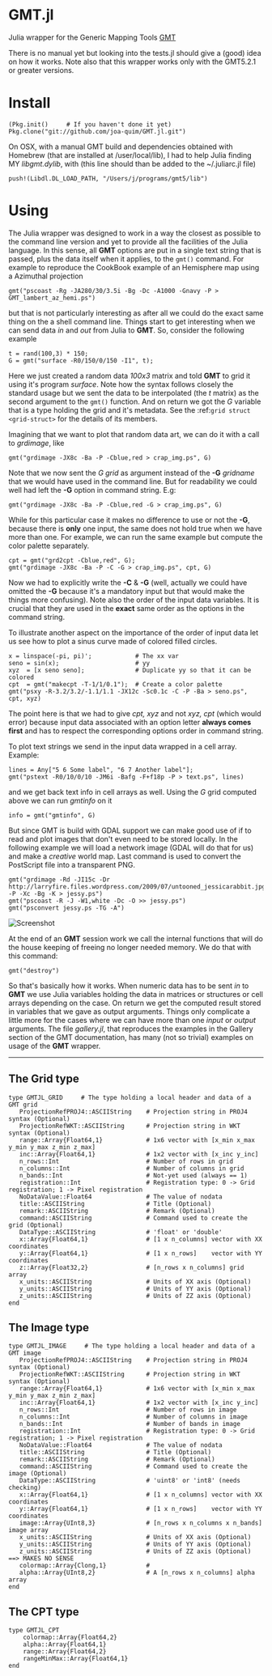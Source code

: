 GMT.jl
======

Julia wrapper for the Generic Mapping Tools [GMT](http://gmt.soest.hawaii.edu)

There is no manual yet but looking into the tests.jl should give a (good) idea on how it works. Note also that this
wrapper works only with the GMT5.2.1 or greater versions.

Install
=======

    (Pkg.init()		# If you haven't done it yet)
    Pkg.clone("git://github.com/joa-quim/GMT.jl.git")

On OSX, with a manual GMT build and dependencies obtained with Homebrew (that are installed at /user/local/lib), I had to help
Julia finding MY *libgmt.dylib*, with (this line should than be added to the ~/.juliarc.jl file)

    push!(Libdl.DL_LOAD_PATH, "/Users/j/programs/gmt5/lib")

Using
=====

The Julia wrapper was designed to work in a way the closest as possible to the command line version and yet to provide all the facilities of the Julia language. In this sense, all **GMT** options are put in a single text string that is passed, plus the data itself when it applies, to the ``gmt()`` command. For example to reproduce the CookBook example of an Hemisphere map using a Azimuthal projection

    gmt("pscoast -Rg -JA280/30/3.5i -Bg -Dc -A1000 -Gnavy -P > GMT_lambert_az_hemi.ps")

but that is not particularly interesting as after all we could do the exact same thing on the a shell command line. Things start to get interesting when we can send data *in* and *out* from Julia to
**GMT**. So, consider the following example

    t = rand(100,3) * 150;
    G = gmt("surface -R0/150/0/150 -I1", t);

Here we just created a random data *100x3* matrix and told **GMT** to grid it using it's program *surface*. Note how the syntax follows closely the standard usage but we sent the data to be interpolated (the *t* matrix) as the second argument to the ``gmt()`` function. And on return we got the *G* variable that is a type holding the grid and it's metadata. See the :ref:`grid struct <grid-struct>` for the details of its members.

Imagining that we want to plot that random data art, we can do it with a call to *grdimage*, like

    gmt("grdimage -JX8c -Ba -P -Cblue,red > crap_img.ps", G)

Note that we now sent the *G grid* as argument instead of the **-G** *gridname* that we would have used in the command line. But for readability we could well had left the **-G** option in command string. E.g:

    gmt("grdimage -JX8c -Ba -P -Cblue,red -G > crap_img.ps", G)

While for this particular case it makes no difference to use or not the **-G**, because there is **only** one input, the same does not hold true when we have more than one. For example, we can run the same example but compute the color palette separately.

    cpt = gmt("grd2cpt -Cblue,red", G);
    gmt("grdimage -JX8c -Ba -P -C -G > crap_img.ps", cpt, G)

Now we had to explicitly write the **-C** & **-G** (well, actually we could have omitted the **-G** because it's a mandatory input but that would make the things more confusing). Note also the order of the input data variables. It is crucial that they are used in the **exact** same order as the options in the command string.

To illustrate another aspect on the importance of the order of input data let us see how to plot a sinus curve made of colored filled circles.

    x = linspace(-pi, pi)';            # The xx var
    seno = sin(x);                     # yy
    xyz  = [x seno seno];              # Duplicate yy so that it can be colored
    cpt  = gmt("makecpt -T-1/1/0.1");  # Create a color palette
    gmt("psxy -R-3.2/3.2/-1.1/1.1 -JX12c -Sc0.1c -C -P -Ba > seno.ps", cpt, xyz)

The point here is that we had to give *cpt, xyz* and not *xyz, cpt* (which would error) because input data associated with an option letter **always comes first** and has to respect the corresponding options order in command string.

To plot text strings we send in the input data wrapped in a cell array. Example:

    lines = Any["5 6 Some label", "6 7 Another label"];
    gmt("pstext -R0/10/0/10 -JM6i -Bafg -F+f18p -P > text.ps", lines)

and we get back text info in cell arrays as well. Using the *G* grid computed above we can run *gmtinfo* on it

    info = gmt("gmtinfo", G)

But since GMT is build with GDAL support we can make good use of if to read and plot images that don't even need to be stored
locally. In the following example we will load a network image (GDAL will do that for us) and make a *creative* world map.
Last command is used to convert the PostScript file into a transparent PNG.

    gmt("grdimage -Rd -JI15c -Dr http://larryfire.files.wordpress.com/2009/07/untooned_jessicarabbit.jpg -P -Xc -Bg -K > jessy.ps")
    gmt("pscoast -R -J -W1,white -Dc -O >> jessy.ps")
    gmt("psconvert jessy.ps -TG -A")

![Screenshot](http://w3.ualg.pt/~jluis/jessy.png)

At the end of an **GMT** session work we call the internal functions that will do the house keeping of freeing no longer needed memory. We do that with this command:

    gmt("destroy")

So that's basically how it works. When numeric data has to be sent *in* to **GMT** we use Julia variables holding the data in matrices or structures or cell arrays depending on the case. On return we get the computed result stored in variables that we gave as output arguments. Things only complicate a little more for the cases where we can have more than one *input* or *output* arguments. The file *gallery.jl*, that reproduces the examples in the Gallery section of the GMT documentation, has many (not so trivial) examples on usage of the **GMT** wrapper.

----------

The Grid type
-------------

    type GMTJL_GRID 	# The type holding a local header and data of a GMT grid
	   ProjectionRefPROJ4::ASCIIString    # Projection string in PROJ4 syntax (Optional)
	   ProjectionRefWKT::ASCIIString      # Projection string in WKT syntax (Optional)
	   range::Array{Float64,1}            # 1x6 vector with [x_min x_max y_min y_max z_min z_max]
	   inc::Array{Float64,1}              # 1x2 vector with [x_inc y_inc]
	   n_rows::Int                        # Number of rows in grid
	   n_columns::Int                     # Number of columns in grid
	   n_bands::Int                       # Not-yet used (always == 1)
	   registration::Int                  # Registration type: 0 -> Grid registration; 1 -> Pixel registration
	   NoDataValue::Float64               # The value of nodata
	   title::ASCIIString                 # Title (Optional)
	   remark::ASCIIString                # Remark (Optional)
	   command::ASCIIString               # Command used to create the grid (Optional)
	   DataType::ASCIIString              # 'float' or 'double'
	   x::Array{Float64,1}                # [1 x n_columns] vector with XX coordinates
	   y::Array{Float64,1}                # [1 x n_rows]    vector with YY coordinates
	   z::Array{Float32,2}                # [n_rows x n_columns] grid array
	   x_units::ASCIIString               # Units of XX axis (Optional)
	   y_units::ASCIIString               # Units of YY axis (Optional)
	   z_units::ASCIIString               # Units of ZZ axis (Optional)
    end

The Image type
--------------

    type GMTJL_IMAGE     # The type holding a local header and data of a GMT image
       ProjectionRefPROJ4::ASCIIString    # Projection string in PROJ4 syntax (Optional)
       ProjectionRefWKT::ASCIIString      # Projection string in WKT syntax (Optional)
       range::Array{Float64,1}            # 1x6 vector with [x_min x_max y_min y_max z_min z_max]
       inc::Array{Float64,1}              # 1x2 vector with [x_inc y_inc]
       n_rows::Int                        # Number of rows in image
       n_columns::Int                     # Number of columns in image
       n_bands::Int                       # Number of bands in image
       registration::Int                  # Registration type: 0 -> Grid registration; 1 -> Pixel registration
       NoDataValue::Float64               # The value of nodata
       title::ASCIIString                 # Title (Optional)
       remark::ASCIIString                # Remark (Optional)
       command::ASCIIString               # Command used to create the image (Optional)
       DataType::ASCIIString              # 'uint8' or 'int8' (needs checking)
       x::Array{Float64,1}                # [1 x n_columns] vector with XX coordinates
       y::Array{Float64,1}                # [1 x n_rows]    vector with YY coordinates
       image::Array{UInt8,3}              # [n_rows x n_columns x n_bands] image array
       x_units::ASCIIString               # Units of XX axis (Optional)
       y_units::ASCIIString               # Units of YY axis (Optional)
       z_units::ASCIIString               # Units of ZZ axis (Optional) ==> MAKES NO SENSE
       colormap::Array{Clong,1}           # 
       alpha::Array{UInt8,2}              # A [n_rows x n_columns] alpha array
    end

The CPT type
------------

    type GMTJL_CPT
        colormap::Array{Float64,2}
        alpha::Array{Float64,1}
        range::Array{Float64,2}
        rangeMinMax::Array{Float64,1}
    end
